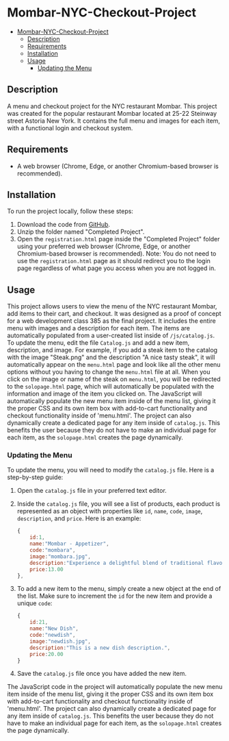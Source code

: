 # Mombar-NYC-Checkout-Project

- [Mombar-NYC-Checkout-Project](#mombar-nyc-checkout-project)
  * [Description](#description)
  * [Requirements](#requirements)
  * [Installation](#installation)
  * [Usage](#usage)
    + [Updating the Menu](#updating-the-menu)

## Description
A menu and checkout project for the NYC restaurant Mombar. This project was created for the popular restaurant Mombar located at 25-22 Steinway street Astoria New York. It contains the full menu and images for each item, with a functional login and checkout system.

## Requirements
- A web browser (Chrome, Edge, or another Chromium-based browser is recommended).

## Installation
To run the project locally, follow these steps:
1. Download the code from [GitHub](https://github.com/your-username/Mombar-NYC-Checkout-Project).
2. Unzip the folder named "Completed Project".
3. Open the `registration.html` page inside the "Completed Project" folder using your preferred web browser (Chrome, Edge, or another Chromium-based browser is recommended).
Note: You do not need to use the `registration.html` page as it should redirect you to the login page regardless of what page you access when you are not logged in.

## Usage
This project allows users to view the menu of the NYC restaurant Mombar, add items to their cart, and checkout. It was designed as a proof of concept for a web development class 385 as the final project. It includes the entire menu with images and a description for each item. The items are automatically populated from a user-created list inside of `/js/catalog.js`. To update the menu, edit the file `Catalog.js` and add a new item, description, and image. For example, if you add a steak item to the catalog with the image "Steak.png" and the description "A nice tasty steak", it will automatically appear on the `menu.html` page and look like all the other menu options without you having to change the `menu.html` file at all. When you click on the image or name of the steak on `menu.html`, you will be redirected to the `solopage.html` page, which will automatically be populated with the information and image of the item you clicked on. The JavaScript will automatically populate the new menu item inside of the menu list, giving it the proper CSS and its own item box with add-to-cart functionality and checkout functionality inside of 'menu.html'. The project can also dynamically create a dedicated page for any item inside of `catalog.js`. This benefits the user because they do not have to make an individual page for each item, as the `solopage.html` creates the page dynamically.

### Updating the Menu

To update the menu, you will need to modify the `catalog.js` file. Here is a step-by-step guide:

1. Open the `catalog.js` file in your preferred text editor.

2. Inside the `catalog.js` file, you will see a list of products, each product is represented as an object with properties like `id`, `name`, `code`, `image`, `description`, and `price`. Here is an example:

    ```javascript
    {
        id:1,
        name:"Mombar - Appetizer", 
        code:"mombara", 
        image:"mombara.jpg",
        description:"Experience a delightful blend of traditional flavors with our Mombar appetizer. Hand-stuffed sausages filled with rice, succulent beef, tender lamb, aromatic herbs, and a selection of finely ground spices. Sautéed to perfection with garlic, chickpeas, and tomatoes for an unforgettable taste experience.",
        price:13.00
    },
    ```
3. To add a new item to the menu, simply create a new object at the end of the list. Make sure to increment the `id` for the new item and provide a unique `code`:

    ```javascript
    {
        id:21, 
        name:"New Dish", 
        code:"newdish", 
        image:"newdish.jpg", 
        description:"This is a new dish description.",
        price:20.00
    }
    ```
4. Save the `catalog.js` file once you have added the new item.

The JavaScript code in the project will automatically populate the new menu item inside of the menu list, giving it the proper CSS and its own item box with add-to-cart functionality and checkout functionality inside of 'menu.html'. The project can also dynamically create a dedicated page for any item inside of `catalog.js`. This benefits the user because they do not have to make an individual page for each item, as the `solopage.html` creates the page dynamically.
